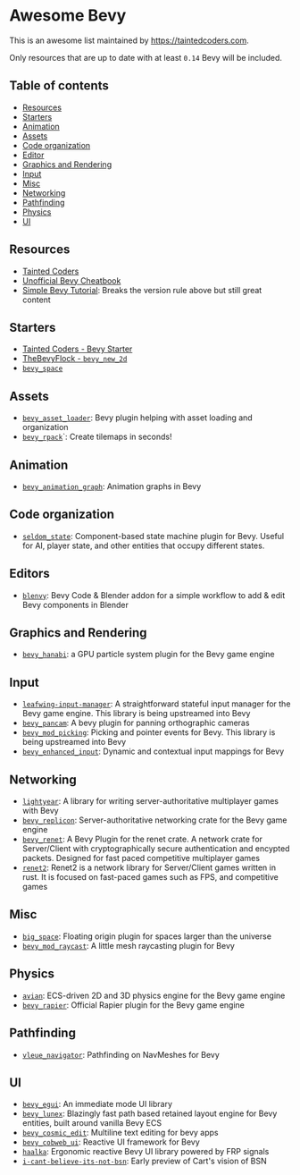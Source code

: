 # Awesome Bevy

This is an awesome list maintained by https://taintedcoders.com.

Only resources that are up to date with at least `0.14` Bevy will be included.

## Table of contents

- [Resources](#resources)
- [Starters](#starters)
- [Animation](#animation)
- [Assets](#assets)
- [Code organization](#code-organization)
- [Editor](#editor)
- [Graphics and Rendering](#graphics-and-rendering)
- [Input](#input)
- [Misc](#misc)
- [Networking](#networking)
- [Pathfinding](#pathfinding)
- [Physics](#physics)
- [UI](#ui)

## Resources

- [Tainted Coders](https://taintedcoders.com)
- [Unofficial Bevy Cheatbook](https://bevy-cheatbook.github.io/)
- [Simple Bevy Tutorial](https://github.com/fogarecious/bevy_tutorial/tree/main): Breaks the version rule above but still great content

## Starters

- [Tainted Coders - Bevy Starter](https://github.com/nolantait/bevy-starter)
- [TheBevyFlock - `bevy_new_2d`](https://github.com/TheBevyFlock/bevy_new_2d/tree/main)
- [`bevy_space`](https://github.com/perlindgren/bevy-space)

## Assets

- [`bevy_asset_loader`](https://github.com/NiklasEi/bevy_asset_loader): Bevy plugin helping with asset loading and organization
- [`bevy_rpack`](https://github.com/Leinnan/rpack)`: Create tilemaps in seconds!

## Animation

- [`bevy_animation_graph`](https://github.com/mbrea-c/bevy_animation_graph):  Animation graphs in Bevy

## Code organization

- [`seldom_state`](https://github.com/Seldom-SE/seldom_state): Component-based state machine plugin for Bevy. Useful for AI, player state, and other entities that occupy different states.

## Editors

- [`blenvy`](https://github.com/kaosat-dev/Blenvy): Bevy Code & Blender addon for a simple workflow to add & edit Bevy components in Blender

## Graphics and Rendering

- [`bevy_hanabi`](https://github.com/djeedai/bevy_hanabi): a GPU particle system plugin for the Bevy game engine

## Input

- [`leafwing-input-manager`](https://github.com/Leafwing-Studios/leafwing-input-manager): A straightforward stateful input manager for the Bevy game engine. This library is being upstreamed into Bevy
- [`bevy_pancam`](https://github.com/johanhelsing/bevy_pancam): A bevy plugin for panning orthographic cameras
- [`bevy_mod_picking`](https://github.com/aevyrie/bevy_mod_picking):  Picking and pointer events for Bevy. This library is being upstreamed into Bevy
- [`bevy_enhanced_input`](https://github.com/projectharmonia/bevy_enhanced_input): Dynamic and contextual input mappings for Bevy

## Networking

- [`lightyear`](https://github.com/cBournhonesque/lightyear): A library for writing server-authoritative multiplayer games with Bevy
- [`bevy_replicon`](https://github.com/projectharmonia/bevy_replicon): Server-authoritative networking crate for the Bevy game engine
- [`bevy_renet`](https://github.com/lucaspoffo/renet/tree/master/bevy_renet): A Bevy Plugin for the renet crate. A network crate for Server/Client with cryptographically secure authentication and encypted packets. Designed for fast paced competitive multiplayer games
- [`renet2`](https://github.com/UkoeHB/renet2/): Renet2 is a network library for Server/Client games written in rust. It is focused on fast-paced games such as FPS, and competitive games

## Misc

- [`big_space`](https://github.com/aevyrie/big_space): Floating origin plugin for spaces larger than the universe
- [`bevy_mod_raycast`](https://github.com/aevyrie/bevy_mod_raycast/): A little mesh raycasting plugin for Bevy

## Physics

- [`avian`](https://github.com/Jondolf/avian): ECS-driven 2D and 3D physics engine for the Bevy game engine
- [`bevy_rapier`](https://github.com/dimforge/bevy_rapier):  Official Rapier plugin for the Bevy game engine

## Pathfinding

- [`vleue_navigator`](https://github.com/vleue/vleue_navigator):  Pathfinding on NavMeshes for Bevy

## UI

- [`bevy_egui`](https://github.com/mvlabat/bevy_egui): An immediate mode UI library
- [`bevy_lunex`](https://github.com/bytestring-net/bevy_lunex): Blazingly fast path based retained layout engine for Bevy entities, built around vanilla Bevy ECS
- [`bevy_cosmic_edit`](https://github.com/StaffEngineer/bevy_cosmic_edit): Multiline text editing for bevy apps
- [`bevy_cobweb_ui`](https://github.com/UkoeHB/bevy_cobweb_ui):  Reactive UI framework for Bevy
- [`haalka`](https://github.com/databasedav/haalka): Ergonomic reactive Bevy UI library powered by FRP signals
- [`i-cant-believe-its-not-bsn`](https://github.com/Leafwing-Studios/i-cant-believe-its-not-bsn): Early preview of Cart's vision of BSN
